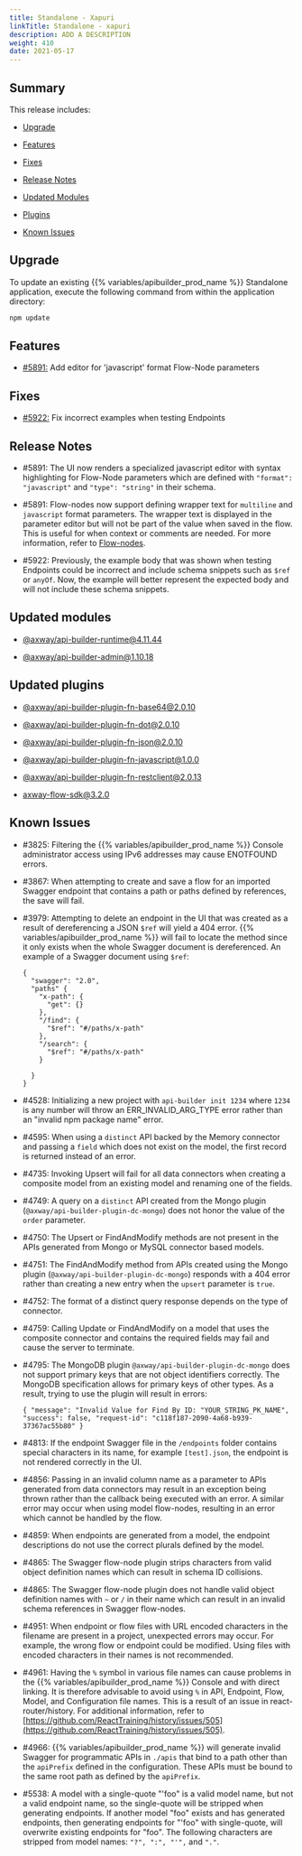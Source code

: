 ```yaml
---
title: Standalone - Xapuri
linkTitle: Standalone - xapuri
description: ADD A DESCRIPTION
weight: 410
date: 2021-05-17
---
```


## Summary

This release includes:

* [Upgrade](#upgrade)

* [Features](#features)

* [Fixes](#fixes)

* [Release Notes](#release-notes)

* [Updated Modules](#updated-modules)

* [Plugins](#updated-plugins)

* [Known Issues](#known-issues)

## Upgrade

To update an existing {{% variables/apibuilder_prod_name %}} Standalone application, execute the following command from within the application directory:

```bash
npm update
```

## Features

* [#5891:](#5891) Add editor for 'javascript' format Flow-Node parameters

## Fixes

* [#5922:](#5922) Fix incorrect examples when testing Endpoints

## Release Notes

* #5891: The UI now renders a specialized javascript editor with syntax highlighting for Flow-Node parameters which are defined with `"format": "javascript"` and `"type": "string"` in their schema.

* #5891: Flow-nodes now support defining wrapper text for `multiline` and `javascript` format parameters. The wrapper text is displayed in the parameter editor but will not be part of the value when saved in the flow. This is useful for when context or comments are needed. For more information, refer to [Flow-nodes](/docs/developer_guide/flows/flow-nodes/).

* #5922: Previously, the example body that was shown when testing Endpoints could be incorrect and include schema snippets such as `$ref` or `anyOf`. Now, the example will better represent the expected body and will not include these schema snippets.

## Updated modules

* [@axway/api-builder-runtime@4.11.44](https://www.npmjs.com/package/@axway/api-builder-runtime/v/4.11.44)

* [@axway/api-builder-admin@1.10.18](https://www.npmjs.com/package/@axway/api-builder-admin/v/1.10.18)

## Updated plugins

* [@axway/api-builder-plugin-fn-base64@2.0.10](https://www.npmjs.com/package/@axway/api-builder-plugin-fn-base64/v/2.0.10)

* [@axway/api-builder-plugin-fn-dot@2.0.10](https://www.npmjs.com/package/@axway/api-builder-plugin-fn-dot/v/2.0.10)

* [@axway/api-builder-plugin-fn-json@2.0.10](https://www.npmjs.com/package/@axway/api-builder-plugin-fn-json/v/2.0.10)

* [@axway/api-builder-plugin-fn-javascript@1.0.0](https://www.npmjs.com/package/@axway/api-builder-plugin-fn-javascript/v/1.0.0)

* [@axway/api-builder-plugin-fn-restclient@2.0.13](https://www.npmjs.com/package/@axway/api-builder-plugin-fn-restclient/v/2.0.13)

* [axway-flow-sdk@3.2.0](https://www.npmjs.com/package/axway-flow-sdk/v/3.2.0)

## Known Issues

* #3825: Filtering the {{% variables/apibuilder_prod_name %}} Console administrator access using IPv6 addresses may cause ENOTFOUND errors.

* #3867: When attempting to create and save a flow for an imported Swagger endpoint that contains a path or paths defined by references, the save will fail.

* #3979: Attempting to delete an endpoint in the UI that was created as a result of dereferencing a JSON `$ref` will yield a 404 error. {{% variables/apibuilder_prod_name %}} will fail to locate the method since it only exists when the whole Swagger document is dereferenced. An example of a Swagger document using `$ref`:

    ```
    {
      "swagger": "2.0",
      "paths" {
        "x-path": {
          "get": {}
        },
        "/find": {
          "$ref": "#/paths/x-path"
        },
        "/search": {
          "$ref": "#/paths/x-path"
        }

      }
    }
    ```

* #4528: Initializing a new project with `api-builder init 1234` where `1234` is any number will throw an ERR_INVALID_ARG_TYPE error rather than an "invalid npm package name" error.

* #4595: When using a `distinct` API backed by the Memory connector and passing a `field` which does not exist on the model, the first record is returned instead of an error.

* #4735: Invoking Upsert will fail for all data connectors when creating a composite model from an existing model and renaming one of the fields.

* #4749: A query on a `distinct` API created from the Mongo plugin (`@axway/api-builder-plugin-dc-mongo`) does not honor the value of the `order` parameter.

* #4750: The Upsert or FindAndModify methods are not present in the APIs generated from Mongo or MySQL connector based models.

* #4751: The FindAndModify method from APIs created using the Mongo plugin (`@axway/api-builder-plugin-dc-mongo`) responds with a 404 error rather than creating a new entry when the `upsert` parameter is `true`.

* #4752: The format of a distinct query response depends on the type of connector.

* #4759: Calling Update or FindAndModify on a model that uses the composite connector and contains the required fields may fail and cause the server to terminate.

* #4795: The MongoDB plugin `@axway/api-builder-plugin-dc-mongo` does not support primary keys that are not object identifiers correctly. The MongoDB specification allows for primary keys of other types. As a result, trying to use the plugin will result in errors:

    ```
    { "message": "Invalid Value for Find By ID: "YOUR_STRING_PK_NAME", "success": false, "request-id": "c118f187-2090-4a68-b939-37367ac55b80" }
    ```

* #4813: If the endpoint Swagger file in the `/endpoints` folder contains special characters in its name, for example `[test].json`, the endpoint is not rendered correctly in the UI.

* #4856: Passing in an invalid column name as a parameter to APIs generated from data connectors may result in an exception being thrown rather than the callback being executed with an error. A similar error may occur when using model flow-nodes, resulting in an error which cannot be handled by the flow.

* #4859: When endpoints are generated from a model, the endpoint descriptions do not use the correct plurals defined by the model.

* #4865: The Swagger flow-node plugin strips characters from valid object definition names which can result in schema ID collisions.

* #4865: The Swagger flow-node plugin does not handle valid object definition names with `~` or `/` in their name which can result in an invalid schema references in Swagger flow-nodes.

* #4951: When endpoint or flow files with URL encoded characters in the filename are present in a project, unexpected errors may occur. For example, the wrong flow or endpoint could be modified. Using files with encoded characters in their names is not recommended.

* #4961: Having the `%` symbol in various file names can cause problems in the {{% variables/apibuilder_prod_name %}} Console and with direct linking. It is therefore advisable to avoid using `%` in API, Endpoint, Flow, Model, and Configuration file names. This is a result of an issue in react-router/history. For additional information, refer to [https://github.com/ReactTraining/history/issues/505](https://github.com/ReactTraining/history/issues/505).

* #4966: {{% variables/apibuilder_prod_name %}} will generate invalid Swagger for programmatic APIs in `./apis` that bind to a path other than the `apiPrefix` defined in the configuration. These APIs must be bound to the same root path as defined by the `apiPrefix`.

* #5538: A model with a single-quote "'foo" is a valid model name, but not a valid endpoint name, so the single-quote will be stripped when generating endpoints. If another model "foo" exists and has generated endpoints, then generating endpoints for "'foo" with single-quote, will overwrite existing endpoints for "foo". The following characters are stripped from model names: `"?", ":", "'",` and `"."`.
